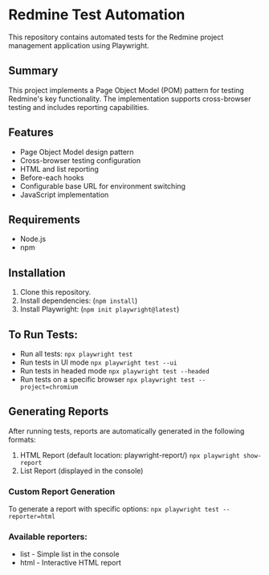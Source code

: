 # Redmine Test Automation
This repository contains automated tests for the Redmine project management application using Playwright. 
## Summary
This project implements a Page Object Model (POM) pattern for testing Redmine's key functionality. The implementation supports cross-browser testing and includes reporting capabilities.
## Features
- Page Object Model design pattern
- Cross-browser testing configuration
- HTML and list reporting
- Before-each hooks 
- Configurable base URL for environment switching
- JavaScript implementation
## Requirements
- Node.js
- npm
## Installation
1.	Clone this repository.
2.	Install dependencies: (```npm install```)
3.	Install Playwright:  (```npm init playwright@latest```)
## To Run Tests:
* Run all tests:
```npx playwright test``` 
* Run tests in UI mode
```npx playwright test --ui```
* Run tests in headed mode
```npx playwright test --headed ```
* Run tests on a specific browser
```npx playwright test --project=chromium```
## Generating Reports
After running tests, reports are automatically generated in the following formats:
1.	HTML Report (default location: playwright-report/) ```npx playwright show-report```
2.	List Report (displayed in the console)
### Custom Report Generation
To generate a report with specific options:
```npx playwright test --reporter=html```
### Available reporters:
- list - Simple list in the console
- html - Interactive HTML report

